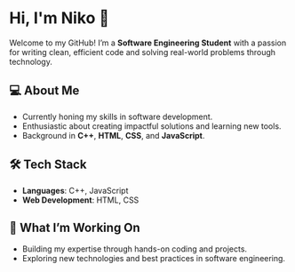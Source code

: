 # Hi, I'm Niko 👋

Welcome to my GitHub! I’m a **Software Engineering Student** with a passion for writing clean, efficient code and solving real-world problems through technology.

## 💻 About Me
- Currently honing my skills in software development.
- Enthusiastic about creating impactful solutions and learning new tools.
- Background in **C++**, **HTML**, **CSS**, and **JavaScript**.

## 🛠️ Tech Stack
- **Languages**: C++, JavaScript  
- **Web Development**: HTML, CSS

## 🌟 What I’m Working On
- Building my expertise through hands-on coding and projects.
- Exploring new technologies and best practices in software engineering.

